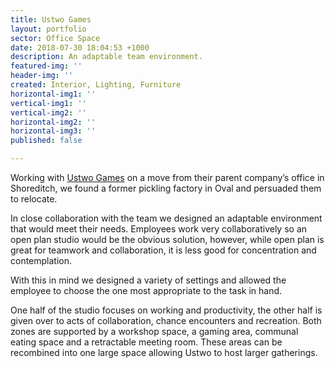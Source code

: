 ```yaml
---
title: Ustwo Games
layout: portfolio
sector: Office Space
date: 2018-07-30 18:04:53 +1000
description: An adaptable team environment.
featured-img: ''
header-img: ''
created: Interior, Lighting, Furniture
horizontal-img1: ''
vertical-img1: ''
vertical-img2: ''
horizontal-img2: ''
horizontal-img3: ''
published: false

---
```

Working with [Ustwo Games](http://ustwogames.co.uk/) on a move from their parent company’s office in Shoreditch, we found a former pickling factory in Oval and persuaded them to relocate. 

In close collaboration with the team we designed an adaptable environment that would meet their needs. Employees work very collaboratively so an open plan studio would be the obvious solution, however, while open plan is great for teamwork and collaboration, it is less good for concentration and contemplation.

With this in mind we designed a variety of settings and allowed the employee to choose the one most appropriate to the task in hand.

One half of the studio focuses on working and productivity, the other half is given over to acts of collaboration, chance encounters and recreation. Both zones are supported by a workshop space, a gaming area, communal eating space and a retractable meeting room. These areas can be recombined into one large space allowing Ustwo to host larger gatherings.